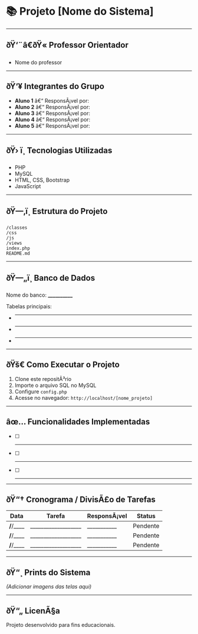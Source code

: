 # 📚 Projeto [Nome do Sistema]

---

## ðŸ‘¨â€ðŸ« Professor Orientador
- Nome do professor

---

## ðŸ‘¥ Integrantes do Grupo
- **Aluno 1** â€“ ResponsÃ¡vel por: 
- **Aluno 2** â€“ ResponsÃ¡vel por: 
- **Aluno 3** â€“ ResponsÃ¡vel por: 
- **Aluno 4** â€“ ResponsÃ¡vel por: 
- **Aluno 5** â€“ ResponsÃ¡vel por: 

---

## ðŸ› ï¸ Tecnologias Utilizadas
- PHP  
- MySQL  
- HTML, CSS, Bootstrap  
- JavaScript  

---

## ðŸ—‚ï¸ Estrutura do Projeto
```
/classes        
/css            
/js             
/views          
index.php       
README.md       
```

---

## ðŸ—„ï¸ Banco de Dados
Nome do banco: **__________**

Tabelas principais:
- __________  
- __________  
- __________  

---

## ðŸš€ Como Executar o Projeto
1. Clone este repositÃ³rio  
2. Importe o arquivo SQL no MySQL  
3. Configure `config.php`  
4. Acesse no navegador: `http://localhost/[nome_projeto]`

---

## âœ… Funcionalidades Implementadas
- [ ] __________  
- [ ] __________  
- [ ] __________  

---

## ðŸ“† Cronograma / DivisÃ£o de Tarefas
| Data       | Tarefa              | ResponsÃ¡vel | Status     |
|------------|---------------------|-------------|------------|
| __/__/____ | ___________________ | ___________ | Pendente   |
| __/__/____ | ___________________ | ___________ | Pendente   |
| __/__/____ | ___________________ | ___________ | Pendente   |

---

## ðŸ“¸ Prints do Sistema
*(Adicionar imagens das telas aqui)*

---

## ðŸ“„ LicenÃ§a
Projeto desenvolvido para fins educacionais.

